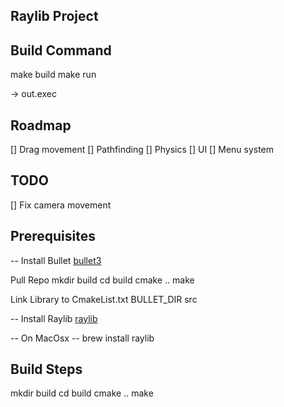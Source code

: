 ## Raylib Project


## Build Command

make build
make run


 -> out.exec


## Roadmap

[] Drag movement
[] Pathfinding
[] Physics
[] UI
[] Menu system


## TODO

[] Fix camera movement


## Prerequisites

-- Install Bullet 
[bullet3](https://github.com/bulletphysics/bullet3)

Pull Repo
mkdir build
cd build
cmake ..
make

Link Library to CmakeList.txt BULLET_DIR src

-- Install Raylib 
[raylib](https://www.raylib.com/)

 -- On MacOsx --
brew install raylib

## Build Steps

mkdir build
cd build
cmake ..
make
